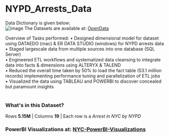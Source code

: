 # NYPD_Arrests_Data


Data Dictionary is given below:<br />
![image](https://github.com/Shrutika-Salian/New-York-Police-Department-Data-Engineering-and-Visualizations/assets/91072559/02a23b08-17da-46ca-bd06-2fed44ed65ee)
The Datasets are available at: [OpenData](https://data.cityofnewyork.us/Public-Safety/NYPD-Arrests-Data-Historic-/8h9b-rp9u)

Overview of Tasks performed:
•	Designed dimensional model for dataset using DATAEDO (mac) & ER DATA STUDIO (windows) for NYPD arrests data <br />
•	Staged largescale data from multiple sources into one database (SQL Server)<br />
•	Engineered ETL workflows and systematized data cleansing to integrate data into facts & dimensions using ALTERYX & TALEND <br />
•	Reduced the overall time taken by 50% to load the fact table (53.1 million records) implementing performance tuning and parallelization of ETL jobs<br />
•	Visualized the data using TABLEAU and POWERBI to discover concealed but paramount insights <br /><br />
 
### What's in this Dataset?
Rows **5.15M** |
Columns **19** |
Each row is a _Arrest in NYC by NYPD_

### PowerBI Visualizations at: [NYC-PowerBI-Visualizations](https://app.powerbi.com/view?r=eyJrIjoiZDAwNzA0ODctODc1Ny00NGQzLThlNzItNDA0M2I3NTZhZmQ2IiwidCI6ImE4ZWVjMjgxLWFhYTMtNGRhZS1hYzliLTlhMzk4YjkyMTVlNyIsImMiOjN9&pageName=ReportSectiona13b8a7aa0b1a21cd8da)


